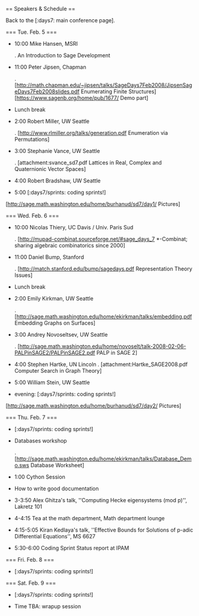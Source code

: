 == Speakers & Schedule ==

Back to the [:days7: main conference page].

=== Tue. Feb. 5 ===

 * 10:00 Mike Hansen, MSRI

    . An Introduction to Sage Development

 * 11:00 Peter Jipsen, Chapman

    . [http://math.chapman.edu/~jipsen/talks/SageDays7Feb2008/JipsenSageDays7Feb2008slides.pdf Enumerating Finite Structures] [https://www.sagenb.org/home/pub/1677/ Demo part]

 * Lunch break

 * 2:00 Robert Miller, UW Seattle

    . [http://www.rlmiller.org/talks/generation.pdf Enumeration via Permutations]

 * 3:00 Stephanie Vance, UW Seattle

    . [attachment:svance_sd7.pdf Lattices in Real, Complex and Quaternionic Vector Spaces]

 * 4:00 Robert Bradshaw, UW Seattle

 * 5:00 [:days7/sprints: coding sprints!]

[http://sage.math.washington.edu/home/burhanud/sd7/day1/ Pictures]

=== Wed. Feb. 6 ===

 * 10:00 Nicolas Thiery, UC Davis / Univ. Paris Sud

    . [http://mupad-combinat.sourceforge.net/#sage_days_7 *-Combinat; sharing algebraic combinatorics since 2000]


 * 11:00 Daniel Bump, Stanford 

     . [http://match.stanford.edu/bump/sagedays.pdf Representation Theory Issues]


 * Lunch break

 * 2:00 Emily Kirkman, UW Seattle

    . [http://sage.math.washington.edu/home/ekirkman/talks/embedding.pdf Embedding Graphs on Surfaces]

 * 3:00 Andrey Novoseltsev, UW Seattle

    . [http://sage.math.washington.edu/home/novoselt/talk-2008-02-06-PALPinSAGE2/PALPinSAGE2.pdf PALP in SAGE 2]

 * 4:00 Stephen Hartke, UN Lincoln
    . [attachment:Hartke_SAGE2008.pdf Computer Search in Graph Theory]

 * 5:00 William Stein, UW Seattle

 * evening: [:days7/sprints: coding sprints!]

[http://sage.math.washington.edu/home/burhanud/sd7/day2/ Pictures]

=== Thu. Feb. 7 ===

 * [:days7/sprints: coding sprints!]

 * Databases workshop

    . [http://sage.math.washington.edu/home/ekirkman/talks/Database_Demo.sws Database Worksheet]

 * 1:00 Cython Session

 * How to write good documentation

 * 3-3:50 Alex Ghitza's talk, ''Computing Hecke eigensystems (mod p)'', Lakretz 101

 * 4-4:15 Tea at the math department, Math department lounge

 * 4:15-5:05 Kiran Kedlaya's talk, ''Effective Bounds for Solutions of p-adic Differential Equations'', MS 6627

 * 5:30-6:00 Coding Sprint Status report at IPAM

=== Fri. Feb. 8 ===

 * [:days7/sprints: coding sprints!]

=== Sat. Feb. 9 ===

 * [:days7/sprints: coding sprints!]

 * Time TBA: wrapup session
